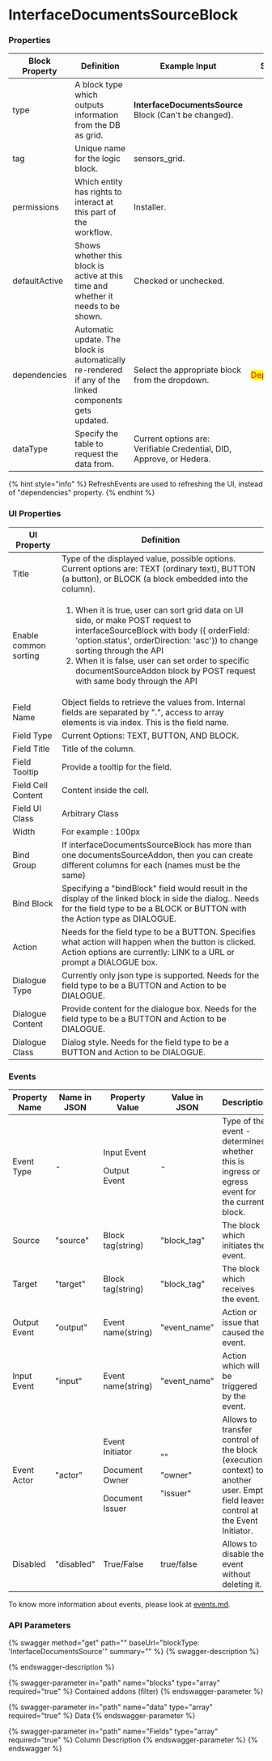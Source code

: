 # InterfaceDocumentsSourceBlock

### Properties

| Block Property | Definition                                                                                             | Example Input                                                        | Status                                     |
| -------------- | ------------------------------------------------------------------------------------------------------ | -------------------------------------------------------------------- | ------------------------------------------ |
| type           | A block type which outputs information from the DB as grid.                                            | **InterfaceDocumentsSource** Block (Can't be changed).               |                                            |
| tag            | Unique name for the logic block.                                                                       | sensors\_grid.                                                       |                                            |
| permissions    | Which entity has rights to interact at this part of the workflow.                                      | Installer.                                                           |                                            |
| defaultActive  | Shows whether this block is active at this time and whether it needs to be shown.                      | Checked or unchecked.                                                |                                            |
| dependencies   | Automatic update. The block is automatically re-rendered if any of the linked components gets updated. | Select the appropriate block from the dropdown.                      | <mark style="color:red;">Deprecated</mark> |
| dataType       | Specify the table to request the data from.                                                            | Current options are: Verifiable Credential, DID, Approve, or Hedera. |                                            |

{% hint style="info" %}
RefreshEvents are used to refreshing the UI, instead of "dependencies" property.
{% endhint %}

### UI Properties

| UI Property           | Definition                                                                                                                                                                                                                                                                                                                                                       |
| --------------------- | ---------------------------------------------------------------------------------------------------------------------------------------------------------------------------------------------------------------------------------------------------------------------------------------------------------------------------------------------------------------- |
| Title                 | Type of the displayed value, possible options. Current options are: TEXT (ordinary text), BUTTON (a button), or BLOCK (a block embedded into the column).                                                                                                                                                                                                        |
| Enable common sorting | <p></p><ol><li>When it is true, user can sort grid data on UI side, or make POST request to interfaceSourceBlock with body ({ orderField: 'option.status', orderDirection: 'asc'}) to change sorting through the API</li><li>When it is false, user can set order to specific documentSourceAddon block by POST request with same body through the API</li></ol> |
| Field Name            | Object fields to retrieve the values from. Internal fields are separated by ".", access to array elements is via index. This is the field name.                                                                                                                                                                                                                  |
| Field Type            | Current Options: TEXT, BUTTON, AND BLOCK.                                                                                                                                                                                                                                                                                                                        |
| Field Title           | Title of the column.                                                                                                                                                                                                                                                                                                                                             |
| Field Tooltip         | Provide a tooltip for the field.                                                                                                                                                                                                                                                                                                                                 |
| Field Cell Content    | Content inside the cell.                                                                                                                                                                                                                                                                                                                                         |
| Field UI Class        | Arbitrary Class                                                                                                                                                                                                                                                                                                                                                  |
| Width                 | For example : 100px                                                                                                                                                                                                                                                                                                                                              |
| Bind Group            | If interfaceDocumentsSourceBlock has more than one documentsSourceAddon, then you can create different columns for each (names must be the same)                                                                                                                                                                                                                 |
| Bind Block            | Specifying a "bindBlock" field would result in the display of the linked block in side the dialog.. Needs for the field type to be a BLOCK or BUTTON with the Action type as DIALOGUE.                                                                                                                                                                           |
| Action                | Needs for the field type to be a BUTTON. Specifies what action will happen when the button is clicked. Action options are currently: LINK to a URL or prompt a DIALOGUE box.                                                                                                                                                                                     |
| Dialogue Type         | Currently only json type is supported. Needs for the field type to be a BUTTON and Action to be DIALOGUE.                                                                                                                                                                                                                                                        |
| Dialogue Content      | Provide content for the dialogue box. Needs for the field type to be a BUTTON and Action to be DIALOGUE.                                                                                                                                                                                                                                                         |
| Dialogue Class        | Dialog style. Needs for the field type to be a BUTTON and Action to be DIALOGUE.                                                                                                                                                                                                                                                                                 |

### Events

| Property Name | Name in JSON | Property Value                                                    | Value in JSON                          | Description                                                                                                                     |
| ------------- | ------------ | ----------------------------------------------------------------- | -------------------------------------- | ------------------------------------------------------------------------------------------------------------------------------- |
| Event Type    | -            | <p>Input Event</p><p>Output Event</p>                             | -                                      | Type of the event - determines whether this is ingress or egress event for the current block.                                   |
| Source        | "source"     | Block tag(string)                                                 | "block\_tag"                           | The block which initiates the event.                                                                                            |
| Target        | "target"     | Block tag(string)                                                 | "block\_tag"                           | The block which receives the event.                                                                                             |
| Output Event  | "output"     | Event name(string)                                                | "event\_name"                          | Action or issue that caused the event.                                                                                          |
| Input Event   | "input"      | Event name(string)                                                | "event\_name"                          | Action which will be triggered by the event.                                                                                    |
| Event Actor   | "actor"      | <p>Event Initiator</p><p>Document Owner</p><p>Document Issuer</p> | <p>""</p><p>"owner"</p><p>"issuer"</p> | Allows to transfer control of the block (execution context) to another user. Empty field leaves control at the Event Initiator. |
| Disabled      | "disabled"   | True/False                                                        | true/false                             | Allows to disable the event without deleting it.                                                                                |

To know more information about events, please look at [events.md](events.md "mention").

### API Parameters

{% swagger method="get" path="" baseUrl="blockType: 'InterfaceDocumentsSource'" summary="" %}
{% swagger-description %}

{% endswagger-description %}

{% swagger-parameter in="path" name="blocks" type="array" required="true" %}
Contained addons (filter)
{% endswagger-parameter %}

{% swagger-parameter in="path" name="data" type="array" required="true" %}
Data
{% endswagger-parameter %}

{% swagger-parameter in="path" name="Fields" type="array" required="true" %}
Column Description
{% endswagger-parameter %}
{% endswagger %}
